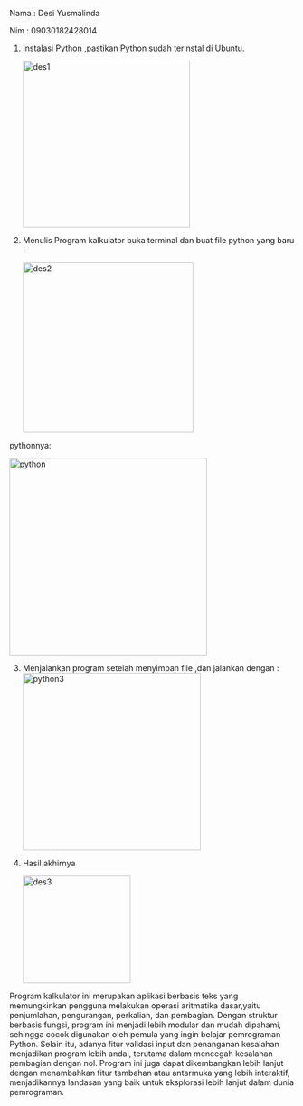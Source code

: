 
Nama  : Desi Yusmalinda

Nim   : 09030182428014

1. Instalasi Python ,pastikan Python sudah terinstal di Ubuntu.

   <img width="295" alt="des1" src="https://github.com/user-attachments/assets/cbcb595b-fc21-46c8-b87b-e604a9f1ac46" />

   
2. Menulis Program kalkulator buka terminal dan buat file python yang baru :

   <img width="301" alt="des2" src="https://github.com/user-attachments/assets/686cfae4-0f5a-46f8-b873-fb87378e36be" />

  pythonnya:
   
  <img width="349" alt="python" src="https://github.com/user-attachments/assets/60eb8c6f-f50e-4e16-a7b6-f4afe3215624" />


3. Menjalankan program setelah menyimpan file ,dan jalankan dengan :
   <img width="314" alt="python3" src="https://github.com/user-attachments/assets/1811a95b-adb3-48d6-9fc2-2899273ee865" />

4. Hasil akhirnya

   <img width="190" alt="des3" src="https://github.com/user-attachments/assets/4e744e5e-db6b-405a-a1dc-b77b9386219b" />

  Program kalkulator ini merupakan aplikasi berbasis teks yang memungkinkan pengguna melakukan operasi aritmatika dasar,yaitu penjumlahan, pengurangan, perkalian, dan pembagian. Dengan struktur berbasis fungsi, program ini menjadi lebih modular dan mudah dipahami, sehingga cocok digunakan oleh pemula yang ingin belajar pemrograman Python. Selain itu, adanya fitur validasi input dan penanganan kesalahan menjadikan program lebih andal, terutama dalam mencegah kesalahan pembagian dengan nol. Program ini juga dapat dikembangkan lebih lanjut dengan menambahkan fitur tambahan atau antarmuka yang lebih interaktif, menjadikannya landasan yang baik untuk eksplorasi lebih lanjut dalam dunia pemrograman.
